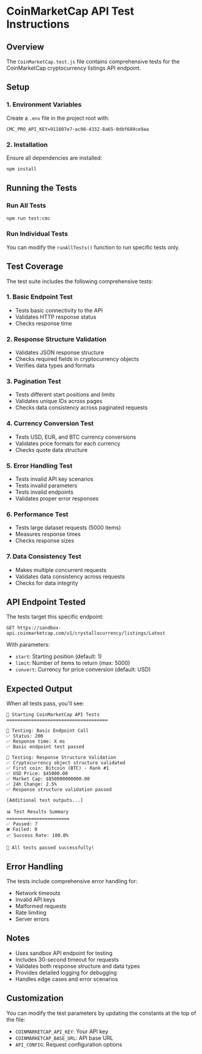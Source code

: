 # CoinMarketCap API Test Instructions

## Overview

The `CoinMarketCap.test.js` file contains comprehensive tests for the CoinMarketCap cryptocurrency listings API endpoint.

## Setup

### 1. Environment Variables

Create a `.env` file in the project root with:

```
CMC_PRO_API_KEY=911807e7-ac98-4332-8a65-0dbf689ce9aa
```

### 2. Installation

Ensure all dependencies are installed:

```bash
npm install
```

## Running the Tests

### Run All Tests

```bash
npm run test:cmc
```

### Run Individual Tests

You can modify the `runAllTests()` function to run specific tests only.

## Test Coverage

The test suite includes the following comprehensive tests:

### 1. Basic Endpoint Test

- Tests basic connectivity to the API
- Validates HTTP response status
- Checks response time

### 2. Response Structure Validation

- Validates JSON response structure
- Checks required fields in cryptocurrency objects
- Verifies data types and formats

### 3. Pagination Test

- Tests different start positions and limits
- Validates unique IDs across pages
- Checks data consistency across paginated requests

### 4. Currency Conversion Test

- Tests USD, EUR, and BTC currency conversions
- Validates price formats for each currency
- Checks quote data structure

### 5. Error Handling Test

- Tests invalid API key scenarios
- Tests invalid parameters
- Tests invalid endpoints
- Validates proper error responses

### 6. Performance Test

- Tests large dataset requests (5000 items)
- Measures response times
- Checks response sizes

### 7. Data Consistency Test

- Makes multiple concurrent requests
- Validates data consistency across requests
- Checks for data integrity

## API Endpoint Tested

The tests target this specific endpoint:

```
GET https://sandbox-api.coinmarketcap.com/v1/crystallocurrency/listings/Latest
```

With parameters:

- `start`: Starting position (default: 1)
- `limit`: Number of items to return (max: 5000)
- `convert`: Currency for price conversion (default: USD)

## Expected Output

When all tests pass, you'll see:

```
🚀 Starting CoinMarketCap API Tests
=====================================

🧪 Testing: Basic Endpoint Call
✅ Status: 200
✅ Response time: X ms
✅ Basic endpoint test passed

🧪 Testing: Response Structure Validation
✅ Cryptocurrency object structure validated
✅ First coin: Bitcoin (BTC) - Rank #1
✅ USD Price: $45000.00
✅ Market Cap: $850000000000.00
✅ 24h Change: 2.5%
✅ Response structure validation passed

[Additional test outputs...]

📊 Test Results Summary
=======================
✅ Passed: 7
❌ Failed: 0
📈 Success Rate: 100.0%

🎉 All tests passed successfully!
```

## Error Handling

The tests include comprehensive error handling for:

- Network timeouts
- Invalid API keys
- Malformed requests
- Rate limiting
- Server errors

## Notes

- Uses sandbox API endpoint for testing
- Includes 30-second timeout for requests
- Validates both response structure and data types
- Provides detailed logging for debugging
- Handles edge cases and error scenarios

## Customization

You can modify the test parameters by updating the constants at the top of the file:

- `COINMARKETCAP_API_KEY`: Your API key
- `COINMARKETCAP_BASE_URL`: API base URL
- `API_CONFIG`: Request configuration options
